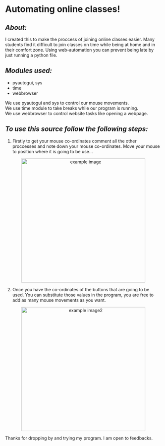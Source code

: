# Automating online classes!

<h2><b><i>About:</i></b></h2>
<p>
  I created this to make the proccess of joining online classes easier. Many students find it difficult to join classes on time while being at home and in their comfort zone.
  Using web-automation you can prevent being late by just running a python file. 
</p>

<h2><b><i>Modules used:</i></b></h2>

<ul>
  <li>pyautogui, sys</li>
  <li>time</li>
  <li>webbrowser</li>
</ul>

<p>
  
  We use pyautogui and sys to control our mouse movements. <br>
  We use time module to take breaks while our program is running.<br>
  We use webbrowser to control website tasks like opening a webpage.
  
</p>

<h2><b><i>To use this source follow the following steps:</i> </b></h2>

1) Firstly to get your mouse co-ordinates comment all the other proccesses and note down your mouse co-ordinates.
Move your mouse to position where it is going to be use...

<p align="center">
<img src="https://github.com/m4dummies/webAutomation--Python/blob/master/images/img1.PNG" alt="example image" height="400" >
</p>

2) Once you have the co-ordinates of the buttons that are going to be used. You can substitute those values in the program, you are free to add as many mouse movements as you want.

<p  align="center">
  <img src="https://github.com/m4dummies/webAutomation--Python/blob/master/images/img2.PNG" alt="example image2" height="400">
</p>

<p>
    Thanks for dropping by and trying my program. I am open to feedbacks. 
</p>
